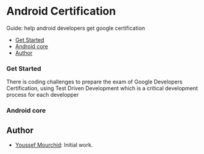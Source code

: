 # Android Certification 

Guide: help android developers get google certification

* [Get Started](#get-started)
* [Android core](#android-core)
* [Author](#author)

### Get Started

There is coding challenges to prepare the exam of Google Developers Certification, using Test Driven Development which is a critical development process for each developper


### Android core

## Author

* [Youssef Mourchid](https://www.linkedin.com/in/youssef-mourchid-29396614a): Initial work.
